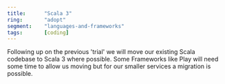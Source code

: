 ```yaml
---
title:      "Scala 3"
ring:       "adopt"
segment:    "languages-and-frameworks"
tags:       [coding]
---
```


Following up on the previous 'trial' we will move our existing Scala codebase to Scala 3 where possible. Some Frameworks like Play will need some time to allow us moving but for our smaller services a migration is possible.
